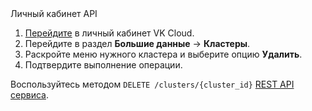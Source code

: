 <tabs>
<tablist>
<tab>Личный кабинет</tab>
<tab>API</tab>
</tablist>
<tabpanel>

1. [Перейдите](https://msk.cloud.vk.com/app/) в личный кабинет VK Cloud.
1. Перейдите в раздел **Большие данные** → **Кластеры**.
1. Раскройте меню нужного кластера и выберите опцию **Удалить**.
1. Подтвердите выполнение операции.

</tabpanel>
<tabpanel>

Воспользуйтесь методом `DELETE /clusters/{cluster_id}` [REST API сервиса](/ru/additionals/api/bigdata-api).

</tabpanel>
</tabs>
